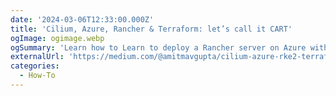 ```yaml
---
date: '2024-03-06T12:33:00.000Z'
title: 'Cilium, Azure, Rancher & Terraform: let’s call it CART'
ogImage: ogimage.webp
ogSummary: 'Learn how to Learn to deploy a Rancher server on Azure with Terraform, set up a single-node K3s cluster, attach a downstream cluster, and run Cilium as the CNI'
externalUrl: 'https://medium.com/@amitmavgupta/cilium-azure-rke2-terraform-lets-call-it-cart-f4c0b8dadf4e'
categories:
  - How-To
---
```

